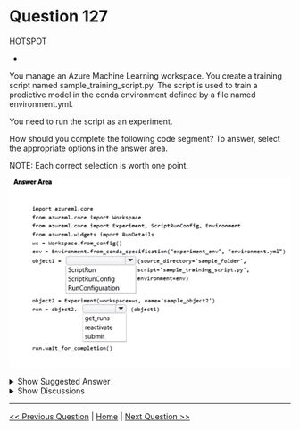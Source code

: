 # Question 127

HOTSPOT

-

You manage an Azure Machine Learning workspace. You create a training script named sample_training_script.py. The script is used to train a predictive model in the conda environment defined by a file named environment.yml.

You need to run the script as an experiment.

How should you complete the following code segment? To answer, select the appropriate options in the answer area.

NOTE: Each correct selection is worth one point.

![Question Image](../images/q127_q_image452.png)

<details>
  <summary>Show Suggested Answer</summary>

<img src="../images/q127_ans_0_image453.png" alt="Answer Image"><br>

</details>

<details>
  <summary>Show Discussions</summary>

<blockquote><p><strong>orionduo</strong> <code>(Thu 29 Aug 2024 06:11)</code> - <em>Upvotes: 2</em></p><p>from azureml.core import ScriptRunConfig, Experiment

# create or load an experiment

experiment = Experiment(workspace, &#x27;MyExperiment&#x27;)

# create or retrieve a compute target

cluster = workspace.compute_targets[&#x27;MyCluster&#x27;]

# create or retrieve an environment

env = Environment.get(ws, name=&#x27;MyEnvironment&#x27;)

# configure and submit your training run

config = ScriptRunConfig(source_directory=&#x27;.&#x27;,
script=&#x27;train.py&#x27;,
arguments=[&#x27;--arg1&#x27;, arg1_val, &#x27;--arg2&#x27;, arg2_val],
compute_target=cluster,
environment=env)
script_run = experiment.submit(config)</p></blockquote>

<blockquote><p><strong>Ahmed_Gehad</strong> <code>(Tue 23 Jul 2024 18:16)</code> - <em>Upvotes: 2</em></p><p>I think we shall use mlflow now for experiments.</p></blockquote>
<blockquote><p><strong>chaymat</strong> <code>(Tue 16 Apr 2024 12:52)</code> - <em>Upvotes: 3</em></p><p>correct</p></blockquote>

</details>

---

[<< Previous Question](question_126.md) | [Home](/index.md) | [Next Question >>](question_128.md)
